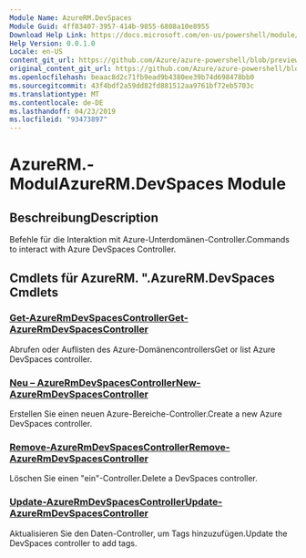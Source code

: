 ```yaml
---
Module Name: AzureRM.DevSpaces
Module Guid: 4ff83407-3957-414b-9855-6808a10e8955
Download Help Link: https://docs.microsoft.com/en-us/powershell/module/azurerm.devspaces
Help Version: 0.0.1.0
Locale: en-US
content_git_url: https://github.com/Azure/azure-powershell/blob/preview/src/ResourceManager/DevSpaces/Commands.DevSpaces/help/AzureRM.DevSpaces.md
original_content_git_url: https://github.com/Azure/azure-powershell/blob/preview/src/ResourceManager/DevSpaces/Commands.DevSpaces/help/AzureRM.DevSpaces.md
ms.openlocfilehash: beaac8d2c71fb9ead9b4380ee39b74d698478bb0
ms.sourcegitcommit: 43f4bdf2a59dd82fd881512aa9761bf72eb5703c
ms.translationtype: MT
ms.contentlocale: de-DE
ms.lasthandoff: 04/23/2019
ms.locfileid: "93473897"
---
```

# <span data-ttu-id="82899-101">AzureRM.-Modul</span><span class="sxs-lookup"><span data-stu-id="82899-101">AzureRM.DevSpaces Module</span></span>
## <span data-ttu-id="82899-102">Beschreibung</span><span class="sxs-lookup"><span data-stu-id="82899-102">Description</span></span>
<span data-ttu-id="82899-103">Befehle für die Interaktion mit Azure-Unterdomänen-Controller.</span><span class="sxs-lookup"><span data-stu-id="82899-103">Commands to interact with Azure DevSpaces Controller.</span></span>

## <span data-ttu-id="82899-104">Cmdlets für AzureRM. ".</span><span class="sxs-lookup"><span data-stu-id="82899-104">AzureRM.DevSpaces Cmdlets</span></span>
### [<span data-ttu-id="82899-105">Get-AzureRmDevSpacesController</span><span class="sxs-lookup"><span data-stu-id="82899-105">Get-AzureRmDevSpacesController</span></span>](Get-AzureRmDevSpacesController.md)
<span data-ttu-id="82899-106">Abrufen oder Auflisten des Azure-Domänencontrollers</span><span class="sxs-lookup"><span data-stu-id="82899-106">Get or list Azure DevSpaces controller.</span></span>

### [<span data-ttu-id="82899-107">Neu – AzureRmDevSpacesController</span><span class="sxs-lookup"><span data-stu-id="82899-107">New-AzureRmDevSpacesController</span></span>](New-AzureRmDevSpacesController.md)
<span data-ttu-id="82899-108">Erstellen Sie einen neuen Azure-Bereiche-Controller.</span><span class="sxs-lookup"><span data-stu-id="82899-108">Create a new Azure DevSpaces controller.</span></span>

### [<span data-ttu-id="82899-109">Remove-AzureRmDevSpacesController</span><span class="sxs-lookup"><span data-stu-id="82899-109">Remove-AzureRmDevSpacesController</span></span>](Remove-AzureRmDevSpacesController.md)
<span data-ttu-id="82899-110">Löschen Sie einen "ein"-Controller.</span><span class="sxs-lookup"><span data-stu-id="82899-110">Delete a DevSpaces controller.</span></span>

### [<span data-ttu-id="82899-111">Update-AzureRmDevSpacesController</span><span class="sxs-lookup"><span data-stu-id="82899-111">Update-AzureRmDevSpacesController</span></span>](Update-AzureRmDevSpacesController.md)
<span data-ttu-id="82899-112">Aktualisieren Sie den Daten-Controller, um Tags hinzuzufügen.</span><span class="sxs-lookup"><span data-stu-id="82899-112">Update the DevSpaces controller to add tags.</span></span> 

